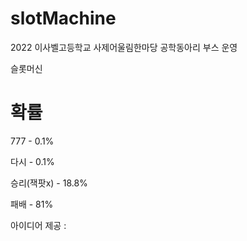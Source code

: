 # slotMachine

2022 이사벨고등학교 사제어울림한마당 공학동아리 부스 운영

슬롯머신

# 확률
777 - 0.1%

다시 - 0.1%

승리(잭팟x) - 18.8%

패배 - 81%


아이디어 제공 : 

